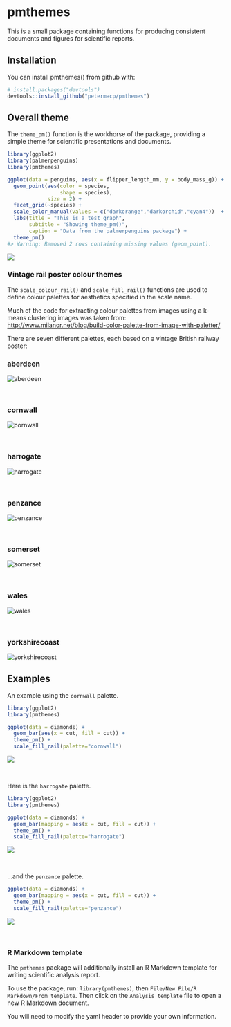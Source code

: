 
<!-- README.md is generated from README.Rmd. Please edit that file -->

# pmthemes

This is a small package containing functions for producing consistent
documents and figures for scientific reports.

## Installation

You can install pmthemes() from github with:

``` r
# install.packages("devtools")
devtools::install_github("petermacp/pmthemes")
```

## Overall theme

The `theme_pm()` function is the workhorse of the package, providing a
simple theme for scientific presentations and documents.

``` r
library(ggplot2)
library(palmerpenguins)
library(pmthemes)

ggplot(data = penguins, aes(x = flipper_length_mm, y = body_mass_g)) +
  geom_point(aes(color = species, 
                 shape = species),
             size = 2) +
  facet_grid(~species) +
  scale_color_manual(values = c("darkorange","darkorchid","cyan4"))  + 
  labs(title = "This is a test graph", 
       subtitle = "Showing theme_pm()",
       caption = "Data from the palmerpenguins package") +
  theme_pm()
#> Warning: Removed 2 rows containing missing values (geom_point).
```

![](README-unnamed-chunk-2-1.png)<!-- -->

### Vintage rail poster colour themes

The `scale_colour_rail()` and `scale_fill_rail()` functions are used to
define colour palettes for aesthetics specified in the scale name.

Much of the code for extracting colour palettes from images using a
k-means clustering images was taken from:
<http://www.milanor.net/blog/build-color-palette-from-image-with-paletter/>

There are seven different palettes, each based on a vintage British
railway poster:

### aberdeen

![aberdeen](data-raw/aberdeen.jpg)

<br>

### cornwall

![cornwall](data-raw/cornwall.jpg)

<br>

### harrogate

![harrogate](data-raw/harrogate.jpg)

<br>

### penzance

![penzance](data-raw/penzance.jpg)

<br>

### somerset

![somerset](data-raw/somerset.jpg)

<br>

### wales

![wales](data-raw/wales.jpg)

<br>

### yorkshirecoast

![yorkshirecoast](data-raw/yorkshirecoast.jpg)

## Examples

An example using the `cornwall` palette.

``` r
library(ggplot2)
library(pmthemes)

ggplot(data = diamonds) +
  geom_bar(aes(x = cut, fill = cut)) + 
  theme_pm() +
  scale_fill_rail(palette="cornwall")
```

![](README-unnamed-chunk-3-1.png)<!-- -->

<br>

Here is the `harrogate` palette.

``` r
library(ggplot2)
library(pmthemes)

ggplot(data = diamonds) +
  geom_bar(mapping = aes(x = cut, fill = cut)) + 
  theme_pm() +
  scale_fill_rail(palette="harrogate")
```

![](README-unnamed-chunk-4-1.png)<!-- -->

<br>

…and the `penzance` palette.

``` r
ggplot(data = diamonds) +
  geom_bar(mapping = aes(x = cut, fill = cut)) + 
  theme_pm() +
  scale_fill_rail(palette="penzance")
```

![](README-unnamed-chunk-5-1.png)<!-- -->

<br>

### R Markdown template

The `pmthemes` package will additionally install an R Markdown template
for writing scientific analysis report.

To use the package, run: `library(pmthemes)`, then `File/New File/R
Markdown/From template`. Then click on the `Analysis template` file to
open a new R Markdown document.

You will need to modify the yaml header to provide your own information.
